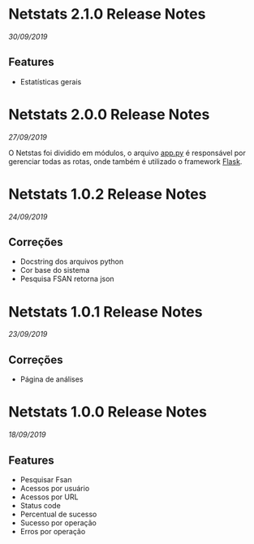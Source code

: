 # Netstats 2.1.0 Release Notes

*30/09/2019*

## Features

* Estatísticas gerais

# Netstats 2.0.0 Release Notes

*27/09/2019*

O Netstas foi dividido em módulos, o arquivo [app.py](https://github.com/liragabriel/netstats/blob/master/netstats/app.py)
é responsável por gerenciar todas as rotas, onde também é utilizado o framework [Flask](https://palletsprojects.com/p/flask/).

# Netstats 1.0.2 Release Notes

*24/09/2019*

## Correções

* Docstring dos arquivos python
* Cor base do sistema
* Pesquisa FSAN retorna json

# Netstats 1.0.1 Release Notes

*23/09/2019*

## Correções

* Página de análises

# Netstats 1.0.0 Release Notes

*18/09/2019*

## Features

* Pesquisar Fsan
* Acessos por usuário
* Acessos por URL
* Status code
* Percentual de sucesso
* Sucesso por operação
* Erros por operação
